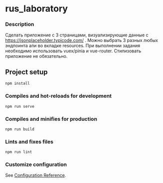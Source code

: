 # rus_laboratory

### Description
Сделать приложение с 3 страницами, визуализирующие данные с https://jsonplaceholder.typicode.com/ . Можно выбрать 3 разных любых эндпоинта апи во вкладке resources. При выполнении задания необходимо использовать vuex/pinia и vue-router. Стилизовать приложение не обязательно.

## Project setup
```
npm install
```

### Compiles and hot-reloads for development
```
npm run serve
```

### Compiles and minifies for production
```
npm run build
```

### Lints and fixes files
```
npm run lint
```

### Customize configuration
See [Configuration Reference](https://cli.vuejs.org/config/).
